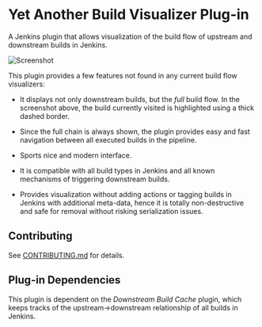 # Yet Another Build Visualizer Plug-in
A Jenkins plugin that allows visualization of the build flow of upstream and
downstream builds in Jenkins.

![Screenshot](https://raw.githubusercontent.com/jenkinsci/yet-another-build-visualizer-plugin/master/static/yabv.png)

This plugin provides a few features not found in any current build flow
visualizers:

* It displays not only downstream builds, but the *full* build flow. In the screenshot above, the
build currently visited is highlighted using a thick dashed border.

* Since the full chain is always shown, the plugin provides easy and fast navigation
between all executed builds in the pipeline.

* Sports nice and modern interface.

* It is compatible with all build types in Jenkins and all known mechanisms of triggering
downstream builds.

* Provides visualization without adding actions or tagging builds in Jenkins with
additional meta-data, hence it is totally non-destructive and safe for removal without
risking serialization issues.

## Contributing
See [CONTRIBUTING.md](CONTRIBUTING.md) for details.

## Plug-in Dependencies
This plugin is dependent on the *Downstream Build Cache* plugin, which keeps
tracks of the upstream->downstream relationship of all builds in Jenkins.

